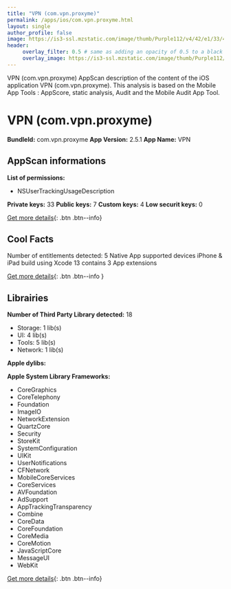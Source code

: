 ```yaml
---
title: "VPN (com.vpn.proxyme)"
permalink: /apps/ios/com.vpn.proxyme.html
layout: single
author_profile: false
image: https://is3-ssl.mzstatic.com/image/thumb/Purple112/v4/42/e1/33/42e13328-e8c4-ed87-3997-1b20ddd0973b/AppIcon-0-1x_U007emarketing-0-10-0-85-220.png/512x512bb.jpg
header: 
     overlay_filter: 0.5 # same as adding an opacity of 0.5 to a black background
     overlay_image: https://is3-ssl.mzstatic.com/image/thumb/Purple112/v4/42/e1/33/42e13328-e8c4-ed87-3997-1b20ddd0973b/AppIcon-0-1x_U007emarketing-0-10-0-85-220.png/512x512bb.jpg
---
```

VPN (com.vpn.proxyme) AppScan description of the content of the iOS application VPN (com.vpn.proxyme). This analysis is based on the Mobile App Tools : AppScore, static analysis, Audit and the Mobile Audit App Tool.

# VPN (com.vpn.proxyme)

**BundleId:** com.vpn.proxyme
**App Version:** 2.5.1
**App Name:** VPN


## AppScan informations 

**List of permissions:** 
- NSUserTrackingUsageDescription
  
  
**Private keys:** 33
**Public keys:** 7
**Custom keys:** 4
**Low securit keys:** 0
  
[Get more details](/pricing.html){: .btn .btn--info}

## Cool Facts

Number of entitlements detected: 5
Native App
supported devices iPhone & iPad
build using Xcode 13
contains 3 App extensions
  
[Get more details](/pricing.html){: .btn .btn--info }

## Librairies 
**Number of Third Party Library detected:** 18
- Storage: 1 lib(s)
- UI: 4 lib(s)
- Tools: 5 lib(s)
- Network: 1 lib(s)


**Apple dylibs:**


**Apple System Library Frameworks:**
- CoreGraphics
- CoreTelephony
- Foundation
- ImageIO
- NetworkExtension
- QuartzCore
- Security
- StoreKit
- SystemConfiguration
- UIKit
- UserNotifications
- CFNetwork
- MobileCoreServices
- CoreServices
- AVFoundation
- AdSupport
- AppTrackingTransparency
- Combine
- CoreData
- CoreFoundation
- CoreMedia
- CoreMotion
- JavaScriptCore
- MessageUI
- WebKit


  
[Get more details](/pricing.html){: .btn .btn--info}

